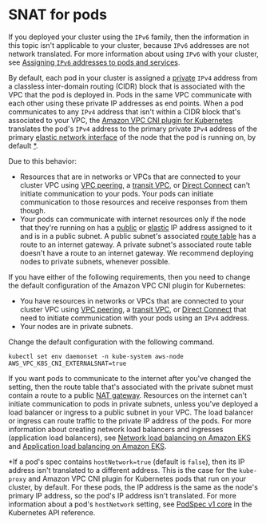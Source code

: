 # SNAT for pods<a name="external-snat"></a>

If you deployed your cluster using the `IPv6` family, then the information in this topic isn't applicable to your cluster, because `IPv6` addresses are not network translated\. For more information about using `IPv6` with your cluster, see [Assigning `IPv6` addresses to pods and services](cni-ipv6.md)\.

By default, each pod in your cluster is assigned a [private](https://docs.aws.amazon.com/AWSEC2/latest/UserGuide/using-instance-addressing.html#concepts-private-addresses) `IPv4` address from a classless inter\-domain routing \(CIDR\) block that is associated with the VPC that the pod is deployed in\. Pods in the same VPC communicate with each other using these private IP addresses as end points\. When a pod communicates to any `IPv4` address that isn't within a CIDR block that's associated to your VPC, the [Amazon VPC CNI plugin for Kubernetes](https://github.com/aws/amazon-vpc-cni-k8s#amazon-vpc-cni-k8s) translates the pod's `IPv4` address to the primary private `IPv4` address of the primary [elastic network interface](https://docs.aws.amazon.com/AWSEC2/latest/UserGuide/using-eni.html#eni-basics) of the node that the pod is running on, by default [\*](#snat-exception)\.

 Due to this behavior:
+ Resources that are in networks or VPCs that are connected to your cluster VPC using [VPC peering](https://docs.aws.amazon.com/vpc/latest/peering/what-is-vpc-peering.html), a [transit VPC](https://docs.aws.amazon.com/whitepapers/latest/aws-vpc-connectivity-options/transit-vpc-option.html), or [Direct Connect](https://docs.aws.amazon.com/directconnect/latest/UserGuide/Welcome.html) can't initiate communication to your pods\. Your pods can initiate communication to those resources and receive responses from them though\.
+ Your pods can communicate with internet resources only if the node that they're running on has a [public](https://docs.aws.amazon.com/AWSEC2/latest/UserGuide/using-instance-addressing.html#concepts-public-addresses) or [elastic](https://docs.aws.amazon.com/vpc/latest/userguide/vpc-eips.html) IP address assigned to it and is in a public subnet\. A public subnet's associated [route table](https://docs.aws.amazon.com/vpc/latest/userguide/VPC_Route_Tables.html) has a route to an internet gateway\. A private subnet's associated route table doesn't have a route to an internet gateway\. We recommend deploying nodes to private subnets, whenever possible\.

If you have either of the following requirements, then you need to change the default configuration of the Amazon VPC CNI plugin for Kubernetes:
+ You have resources in networks or VPCs that are connected to your cluster VPC using [VPC peering](https://docs.aws.amazon.com/vpc/latest/peering/what-is-vpc-peering.html), a [transit VPC](https://docs.aws.amazon.com/whitepapers/latest/aws-vpc-connectivity-options/transit-vpc-option.html), or [Direct Connect](https://docs.aws.amazon.com/directconnect/latest/UserGuide/Welcome.html) that need to initiate communication with your pods using an `IPv4` address\.
+ Your nodes are in private subnets\.

Change the default configuration with the following command\.

```
kubectl set env daemonset -n kube-system aws-node AWS_VPC_K8S_CNI_EXTERNALSNAT=true
```

If you want pods to communicate to the internet after you've changed the setting, then the route table that's associated with the private subnet must contain a route to a public [NAT gateway](https://docs.aws.amazon.com/vpc/latest/userguide/vpc-nat-gateway.html)\. Resources on the internet can't initiate communication to pods in private subnets, unless you've deployed a load balancer or ingress to a public subnet in your VPC\. The load balancer or ingress can route traffic to the private IP address of the pods\. For more information about creating network load balancers and ingresses \(application load balancers\), see [Network load balancing on Amazon EKS](network-load-balancing.md) and [Application load balancing on Amazon EKS](alb-ingress.md)\.

\*If a pod's spec contains `hostNetwork=true` \(default is `false`\), then its IP address isn't translated to a different address\. This is the case for the `kube-proxy` and Amazon VPC CNI plugin for Kubernetes pods that run on your cluster, by default\. For these pods, the IP address is the same as the node's primary IP address, so the pod's IP address isn't translated\. For more information about a pod's `hostNetwork` setting, see [PodSpec v1 core](https://kubernetes.io/docs/reference/generated/kubernetes-api/v1.22/#podspec-v1-core) in the Kubernetes API reference\. 
